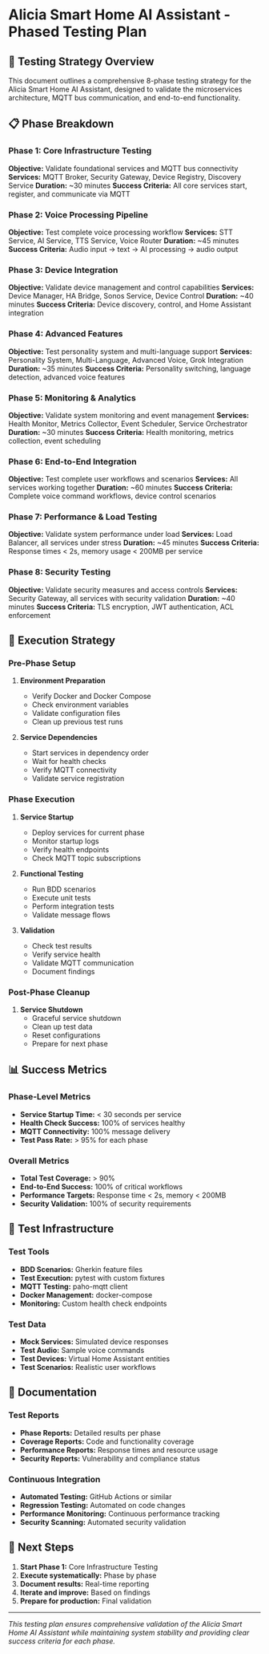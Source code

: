 # Alicia Smart Home AI Assistant - Phased Testing Plan

## 🎯 Testing Strategy Overview

This document outlines a comprehensive 8-phase testing strategy for the Alicia Smart Home AI Assistant, designed to validate the microservices architecture, MQTT bus communication, and end-to-end functionality.

## 📋 Phase Breakdown

### Phase 1: Core Infrastructure Testing
**Objective:** Validate foundational services and MQTT bus connectivity
**Services:** MQTT Broker, Security Gateway, Device Registry, Discovery Service
**Duration:** ~30 minutes
**Success Criteria:** All core services start, register, and communicate via MQTT

### Phase 2: Voice Processing Pipeline
**Objective:** Test complete voice processing workflow
**Services:** STT Service, AI Service, TTS Service, Voice Router
**Duration:** ~45 minutes
**Success Criteria:** Audio input → text → AI processing → audio output

### Phase 3: Device Integration
**Objective:** Validate device management and control capabilities
**Services:** Device Manager, HA Bridge, Sonos Service, Device Control
**Duration:** ~40 minutes
**Success Criteria:** Device discovery, control, and Home Assistant integration

### Phase 4: Advanced Features
**Objective:** Test personality system and multi-language support
**Services:** Personality System, Multi-Language, Advanced Voice, Grok Integration
**Duration:** ~35 minutes
**Success Criteria:** Personality switching, language detection, advanced voice features

### Phase 5: Monitoring & Analytics
**Objective:** Validate system monitoring and event management
**Services:** Health Monitor, Metrics Collector, Event Scheduler, Service Orchestrator
**Duration:** ~30 minutes
**Success Criteria:** Health monitoring, metrics collection, event scheduling

### Phase 6: End-to-End Integration
**Objective:** Test complete user workflows and scenarios
**Services:** All services working together
**Duration:** ~60 minutes
**Success Criteria:** Complete voice command workflows, device control scenarios

### Phase 7: Performance & Load Testing
**Objective:** Validate system performance under load
**Services:** Load Balancer, all services under stress
**Duration:** ~45 minutes
**Success Criteria:** Response times < 2s, memory usage < 200MB per service

### Phase 8: Security Testing
**Objective:** Validate security measures and access controls
**Services:** Security Gateway, all services with security validation
**Duration:** ~40 minutes
**Success Criteria:** TLS encryption, JWT authentication, ACL enforcement

## 🚀 Execution Strategy

### Pre-Phase Setup
1. **Environment Preparation**
   - Verify Docker and Docker Compose
   - Check environment variables
   - Validate configuration files
   - Clean up previous test runs

2. **Service Dependencies**
   - Start services in dependency order
   - Wait for health checks
   - Verify MQTT connectivity
   - Validate service registration

### Phase Execution
1. **Service Startup**
   - Deploy services for current phase
   - Monitor startup logs
   - Verify health endpoints
   - Check MQTT topic subscriptions

2. **Functional Testing**
   - Run BDD scenarios
   - Execute unit tests
   - Perform integration tests
   - Validate message flows

3. **Validation**
   - Check test results
   - Verify service health
   - Validate MQTT communication
   - Document findings

### Post-Phase Cleanup
1. **Service Shutdown**
   - Graceful service shutdown
   - Clean up test data
   - Reset configurations
   - Prepare for next phase

## 📊 Success Metrics

### Phase-Level Metrics
- **Service Startup Time:** < 30 seconds per service
- **Health Check Success:** 100% of services healthy
- **MQTT Connectivity:** 100% message delivery
- **Test Pass Rate:** > 95% for each phase

### Overall Metrics
- **Total Test Coverage:** > 90%
- **End-to-End Success:** 100% of critical workflows
- **Performance Targets:** Response time < 2s, memory < 200MB
- **Security Validation:** 100% of security requirements

## 🔧 Test Infrastructure

### Test Tools
- **BDD Scenarios:** Gherkin feature files
- **Test Execution:** pytest with custom fixtures
- **MQTT Testing:** paho-mqtt client
- **Docker Management:** docker-compose
- **Monitoring:** Custom health check endpoints

### Test Data
- **Mock Services:** Simulated device responses
- **Test Audio:** Sample voice commands
- **Test Devices:** Virtual Home Assistant entities
- **Test Scenarios:** Realistic user workflows

## 📝 Documentation

### Test Reports
- **Phase Reports:** Detailed results per phase
- **Coverage Reports:** Code and functionality coverage
- **Performance Reports:** Response times and resource usage
- **Security Reports:** Vulnerability and compliance status

### Continuous Integration
- **Automated Testing:** GitHub Actions or similar
- **Regression Testing:** Automated on code changes
- **Performance Monitoring:** Continuous performance tracking
- **Security Scanning:** Automated security validation

## 🎯 Next Steps

1. **Start Phase 1:** Core Infrastructure Testing
2. **Execute systematically:** Phase by phase
3. **Document results:** Real-time reporting
4. **Iterate and improve:** Based on findings
5. **Prepare for production:** Final validation

---

*This testing plan ensures comprehensive validation of the Alicia Smart Home AI Assistant while maintaining system stability and providing clear success criteria for each phase.*




